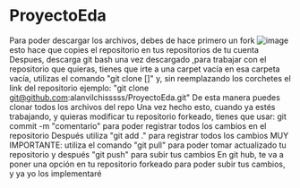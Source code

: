 # ProyectoEda
Para poder descargar los archivos, debes de hace primero un fork
![image](https://github.com/user-attachments/assets/1196d31d-5730-4976-b805-24bc161bbf75)
esto hace que copies el repositorio en tus repositorios de tu cuenta
Despues, descarga git bash
una vez descargado ,para trabajar con el repositorio que quieras, tienes que irte a una carpet vacía
en esa carpeta vacía, utilizas el comando "git clone []" y, sin reemplazando los corchetes el link del repositorio
ejemplo:
"git clone git@github.com:alanvilchisssss/ProyectoEda.git"
De esta manera puedes clonar todos los archivos del repo
Una vez hecho esto, cuando ya estés trabajando, y quieras modificar tu repositorio forkeado, tienes que usar:
git commit -m "comentario" 
para poder registrar todos los cambios en el repositorio
Después utiliza 
"git add ."
para registrar todos los cambios
MUY IMPORTANTE:
utiliza el comando 
"git pull" 
para poder tomar actualizado tu repositorio 
y después 
"git push" para subir tus cambios
En git hub, te va a poner una opción en tu repositorio forkeado para poder subir tus cambios, y ya yo los implementaré
